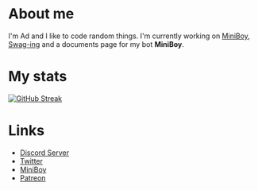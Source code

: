 # About me

I'm Ad and I like to code random things.
I'm currently working on [MiniBoy](https://github.com/byAd12/MiniBoy), [Swag-ing](https://www.youtube.com/watch?v=dQw4w9WgXcQ) and a documents page for my bot **MiniBoy**.

# My stats
[![GitHub Streak](http://github-readme-streak-stats.herokuapp.com?user=byAd12&theme=merko&hide_border=true&fire=010BDD)](https://git.io/streak-stats)

# Links

* [Discord Server](https://discord.gg/gG3DnUfj6E)
* [Twitter](https://twitter.com/MiniBoy_Bot)
* [MiniBoy](https://dsc.gg/miniboy)
* [Patreon](https://www.patreon.com/MiniBoy)
